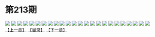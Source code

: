 # 第213期
![](https://mao.mhtupian.com/uploads/img/7563/163941/001.jpg)
![](https://mao.mhtupian.com/uploads/img/7563/163941/002.jpg)
![](https://mao.mhtupian.com/uploads/img/7563/163941/003.jpg)
![](https://mao.mhtupian.com/uploads/img/7563/163941/004.jpg)
![](https://mao.mhtupian.com/uploads/img/7563/163941/005.jpg)
![](https://mao.mhtupian.com/uploads/img/7563/163941/006.jpg)
![](https://mao.mhtupian.com/uploads/img/7563/163941/007.jpg)
![](https://mao.mhtupian.com/uploads/img/7563/163941/008.jpg)
![](https://mao.mhtupian.com/uploads/img/7563/163941/009.jpg)
![](https://mao.mhtupian.com/uploads/img/7563/163941/010.jpg)
![](https://mao.mhtupian.com/uploads/img/7563/163941/011.jpg)
![](https://mao.mhtupian.com/uploads/img/7563/163941/012.jpg)
![](https://mao.mhtupian.com/uploads/img/7563/163941/013.jpg)
![](https://mao.mhtupian.com/uploads/img/7563/163941/014.jpg)
![](https://mao.mhtupian.com/uploads/img/7563/163941/015.jpg)
![](https://mao.mhtupian.com/uploads/img/7563/163941/016.jpg)
![](https://mao.mhtupian.com/uploads/img/7563/163941/017.jpg)
![](https://mao.mhtupian.com/uploads/img/7563/163941/018.jpg)
![](https://mao.mhtupian.com/uploads/img/7563/163941/019.jpg)
![](https://mao.mhtupian.com/uploads/img/7563/163941/020.jpg)
![](https://mao.mhtupian.com/uploads/img/7563/163941/021.jpg)
![](https://mao.mhtupian.com/uploads/img/7563/163941/022.jpg)
![](https://mao.mhtupian.com/uploads/img/7563/163941/023.jpg)
![](https://mao.mhtupian.com/uploads/img/7563/163941/024.jpg)
[【上一章】](./69.md)
[【目录】](./README.md)
[【下一章】](./71.md)

